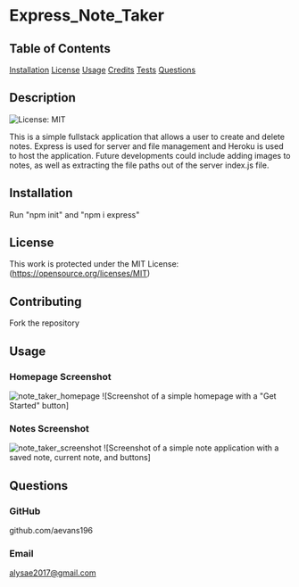 # Express_Note_Taker

## Table of Contents
[Installation](#installation)
[License](#license)
[Usage](#usage)
[Credits](#credits)
[Tests](#tests)
[Questions](#questions)

## Description
![License: MIT](https://img.shields.io/badge/License-MIT-yellow.svg) 

This is a simple fullstack application that allows a user to create and delete notes. Express is used for server and file management and Heroku is used to host the application. Future developments could include adding images to notes, as well as extracting the file paths out of the server index.js file.

## Installation
Run "npm init" and "npm i express"


## License
This work is protected under the MIT License: (https://opensource.org/licenses/MIT)

## Contributing
Fork the repository

## Usage
### Homepage Screenshot
![note_taker_homepage]()
![Screenshot of a simple homepage with a "Get Started" button]

### Notes Screenshot
![note_taker_screenshot]()
![Screenshot of a simple note application with a saved note, current note, and buttons]

## Questions
### GitHub
github.com/aevans196

### Email
alysae2017@gmail.com